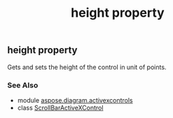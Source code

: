 ﻿---
title: height property
second_title: Aspose.Diagram for Python via .NET API References
description: 
type: docs
weight: 60
url: /python-net/aspose.diagram.activexcontrols/scrollbaractivexcontrol/height/
is_root: false
---

## height property


Gets and sets the height of the control in unit of points.

### See Also
* module [aspose.diagram.activexcontrols](../../)
* class [ScrollBarActiveXControl](/diagram/python-net/aspose.diagram.activexcontrols/scrollbaractivexcontrol)
